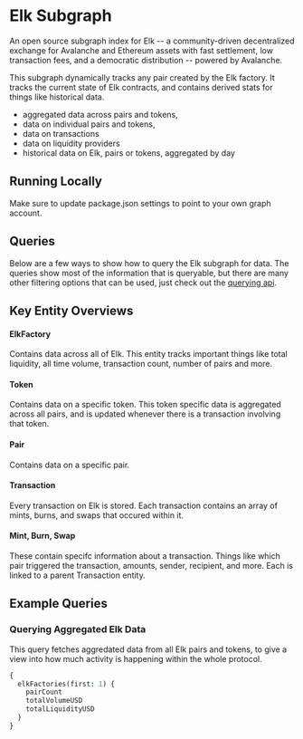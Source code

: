 # Elk Subgraph

An open source subgraph index for Elk -- a community-driven decentralized exchange for Avalanche and Ethereum assets with fast settlement, low transaction fees, and a democratic distribution -- powered by Avalanche.

This subgraph dynamically tracks any pair created by the Elk factory. It tracks the current state of Elk contracts, and contains derived stats for things like historical data.

- aggregated data across pairs and tokens,
- data on individual pairs and tokens,
- data on transactions
- data on liquidity providers
- historical data on Elk, pairs or tokens, aggregated by day

## Running Locally

Make sure to update package.json settings to point to your own graph account.

## Queries

Below are a few ways to show how to query the Elk subgraph for data. The queries show most of the information that is queryable, but there are many other filtering options that can be used, just check out the [querying api](https://thegraph.com/docs/graphql-api).

## Key Entity Overviews

#### ElkFactory

Contains data across all of Elk. This entity tracks important things like total liquidity, all time volume, transaction count, number of pairs and more.

#### Token

Contains data on a specific token. This token specific data is aggregated across all pairs, and is updated whenever there is a transaction involving that token.

#### Pair

Contains data on a specific pair.

#### Transaction

Every transaction on Elk is stored. Each transaction contains an array of mints, burns, and swaps that occured within it.

#### Mint, Burn, Swap

These contain specifc information about a transaction. Things like which pair triggered the transaction, amounts, sender, recipient, and more. Each is linked to a parent Transaction entity.

## Example Queries

### Querying Aggregated Elk Data

This query fetches aggredated data from all Elk pairs and tokens, to give a view into how much activity is happening within the whole protocol.

```graphql
{
  elkFactories(first: 1) {
    pairCount
    totalVolumeUSD
    totalLiquidityUSD
  }
}
```
